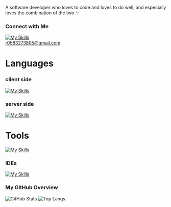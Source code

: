 A software developer who loves to code and loves to do well, and especially loves the combination of the two ✨

### Connect with Me
<a href="r0583273805@gmail.com">[![My Skills](https://skillicons.dev/icons?i=gmail&theme=dark)](mailto:r0583273805@gmail.com)</a>
<br>
r0583273805@gmail.com
# Languages 

### client side

[![My Skills](https://skillicons.dev/icons?i=html,css,js,react,angular&perline=7)]()

### server side

[![My Skills](https://skillicons.dev/icons?i=java,nodejs,c,cs,dotnet,cpp,py&perline=9)]()

# Tools 

[![My Skills](https://skillicons.dev/icons?i=gcp,git,github,docker&perline=13)]()

### IDEs 

[![My Skills](https://skillicons.dev/icons?i=vscode,visualstudio,eclipse,pycharm&perline=6)]()

### My GitHub Overview
![GitHub Stats](https://github-readme-stats.vercel.app/api?username=rachelyWinter&show_icons=true&theme=light)
![Top Langs](https://github-readme-stats.vercel.app/api/top-langs/?username=rachelyWinter&layout=compact&theme=light)

